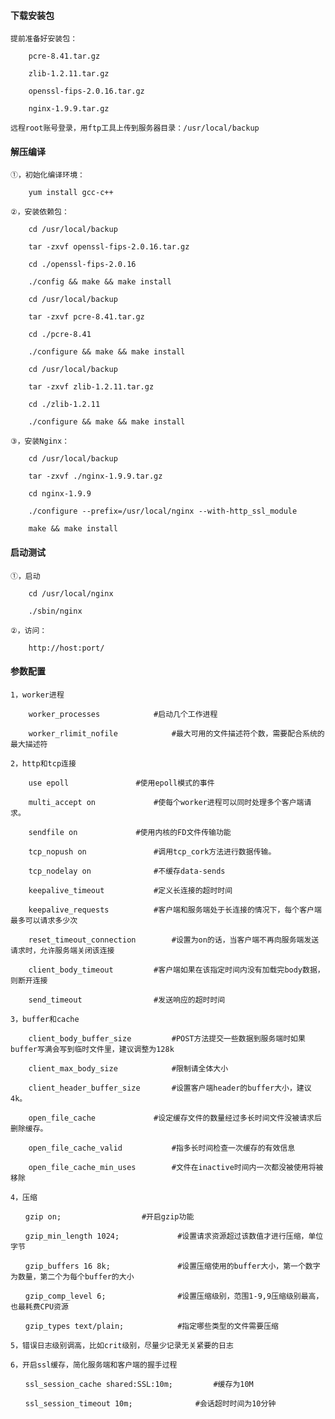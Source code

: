 
#### 下载安装包

	提前准备好安装包：
	
		pcre-8.41.tar.gz
		
		zlib-1.2.11.tar.gz
		
		openssl-fips-2.0.16.tar.gz
		
		nginx-1.9.9.tar.gz
	
	远程root账号登录，用ftp工具上传到服务器目录：/usr/local/backup

#### 解压编译

	①，初始化编译环境：
	
		yum install gcc-c++
	
	②，安装依赖包：
	
		cd /usr/local/backup
		
		tar -zxvf openssl-fips-2.0.16.tar.gz
		
		cd ./openssl-fips-2.0.16
		
		./config && make && make install
		
		cd /usr/local/backup
		
		tar -zxvf pcre-8.41.tar.gz
		
		cd ./pcre-8.41
		
		./configure && make && make install
		
		cd /usr/local/backup
		
		tar -zxvf zlib-1.2.11.tar.gz
		
		cd ./zlib-1.2.11
		
		./configure && make && make install
		
	③，安装Nginx：
	
		cd /usr/local/backup
		
		tar -zxvf ./nginx-1.9.9.tar.gz
		
		cd nginx-1.9.9
		
		./configure --prefix=/usr/local/nginx --with-http_ssl_module
		
		make && make install

#### 启动测试

	①，启动
	
		cd /usr/local/nginx
		
		./sbin/nginx
	
	②，访问：
	
		http://host:port/

#### 参数配置

	1，worker进程
	
		worker_processes 			#启动几个工作进程
		
		worker_rlimit_nofile			#最大可用的文件描述符个数，需要配合系统的最大描述符
	
	2，http和tcp连接
		
		use epoll				#使用epoll模式的事件
		
		multi_accept on				#使每个worker进程可以同时处理多个客户端请求。
		
		sendfile on				#使用内核的FD文件传输功能
		
		tcp_nopush on				#调用tcp_cork方法进行数据传输。
		
		tcp_nodelay on				#不缓存data-sends
		
		keepalive_timeout			#定义长连接的超时时间
		
		keepalive_requests			#客户端和服务端处于长连接的情况下，每个客户端最多可以请求多少次
		
		reset_timeout_connection		#设置为on的话，当客户端不再向服务端发送请求时，允许服务端关闭该连接
		
		client_body_timeout			#客户端如果在该指定时间内没有加载完body数据，则断开连接
		
		send_timeout				#发送响应的超时时间
	
	3，buffer和cache
	
		client_body_buffer_size			#POST方法提交一些数据到服务端时如果buffer写满会写到临时文件里，建议调整为128k
		
		client_max_body_size			#限制请全体大小
		
		client_header_buffer_size		#设置客户端header的buffer大小，建议4k。
		
		open_file_cache				#设定缓存文件的数量经过多长时间文件没被请求后删除缓存。
		
		open_file_cache_valid			#指多长时间检查一次缓存的有效信息
		
		open_file_cache_min_uses		#文件在inactive时间内一次都没被使用将被移除
	
	4，压缩
	
	　　gzip on;					#开启gzip功能
	
	　　gzip_min_length 1024; 			#设置请求资源超过该数值才进行压缩，单位字节
	
	　　gzip_buffers 16 8k;				#设置压缩使用的buffer大小，第一个数字为数量，第二个为每个buffer的大小
	
	　　gzip_comp_level 6;				#设置压缩级别，范围1-9,9压缩级别最高，也最耗费CPU资源
	
	　　gzip_types text/plain;			#指定哪些类型的文件需要压缩
	
	5，错误日志级别调高，比如crit级别，尽量少记录无关紧要的日志
	
	6，开启ssl缓存，简化服务端和客户端的握手过程
	
	　　ssl_session_cache shared:SSL:10m;			#缓存为10M
		
	　　ssl_session_timeout 10m;				#会话超时时间为10分钟
